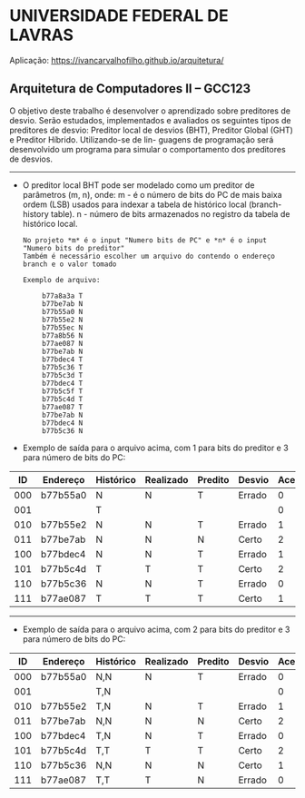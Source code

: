 # UNIVERSIDADE FEDERAL DE LAVRAS

Aplicação: https://ivancarvalhofilho.github.io/arquitetura/

## Arquitetura de Computadores II – GCC123

O objetivo deste trabalho é desenvolver o aprendizado sobre preditores de desvio. Serão
estudados, implementados e avaliados os seguintes tipos de preditores de desvio: Preditor
local de desvios (BHT), Preditor Global (GHT) e Preditor Híbrido. Utilizando-se de lin-
guagens de programação será desenvolvido um programa para simular o comportamento
dos preditores de desvios.

---

- O preditor local BHT pode ser modelado como um preditor de parâmetros (m, n),
  onde:
  m - é o número de bits do PC de mais baixa ordem (LSB) usados para indexar a
  tabela de histórico local (branch-history table).
  n - número de bits armazenados no registro da tabela de histórico local.

      No projeto *m* é o input "Numero bits de PC" e *n* é o input "Numero bits do preditor"
      Também é necessário escolher um arquivo do contendo o endereço branch e o valor tomado

      Exemplo de arquivo:

```
		b77a8a3a T
		b77be7ab N
		b77b55a0 N
		b77b55e2 N
		b77b55ec N
		b77a8b56 N
		b77ae087 N
		b77be7ab N
		b77bdec4 T
		b77b5c36 T
		b77b5c3d T
		b77bdec4 T
		b77b5c5f T
		b77b5c4d T
		b77ae087 T
		b77be7ab N
		b77bdec4 N
		b77b5c36 N

```

- Exemplo de saída para o arquivo acima, com 1 para bits do preditor e 3 para número de bits do PC:

| ID  | Endereço | Histórico | Realizado | Predito | Desvio | Acertos | Total | Precisão |
| --- | -------- | --------- | --------- | ------- | ------ | ------- | ----- | -------- |
| 000 | b77b55a0 | N         | N         | T       | Errado | 0       | 1     | 0.00%    |
| 001 |          | T         |           |         |        | 0       | 0     | NA       |
| 010 | b77b55e2 | N         | N         | T       | Errado | 1       | 2     | 50.00%   |
| 011 | b77be7ab | N         | N         | N       | Certo  | 2       | 3     | 66.67%   |
| 100 | b77bdec4 | N         | N         | T       | Errado | 1       | 4     | 25.00%   |
| 101 | b77b5c4d | T         | T         | T       | Certo  | 2       | 2     | 100.00%  |
| 110 | b77b5c36 | N         | N         | T       | Errado | 0       | 3     | 0.00%    |
| 111 | b77ae087 | T         | T         | T       | Certo  | 1       | 3     | 33.33%   |

---

- Exemplo de saída para o arquivo acima, com 2 para bits do preditor e 3 para número de bits do PC:

| ID  | Endereço | Histórico | Realizado | Predito | Desvio | Acertos | Total | Precisão |
| --- | -------- | --------- | --------- | ------- | ------ | ------- | ----- | -------- |
| 000 | b77b55a0 | N,N       | N         | T       | Errado | 0       | 1     | 0.00%    |
| 001 |          | T,N       |           |         |        | 0       | 0     | NA       |
| 010 | b77b55e2 | T,N       | N         | T       | Errado | 1       | 2     | 50.00%   |
| 011 | b77be7ab | N,N       | N         | N       | Certo  | 2       | 3     | 66.67%   |
| 100 | b77bdec4 | T,N       | N         | T       | Errado | 0       | 4     | 0.00%    |
| 101 | b77b5c4d | T,T       | T         | T       | Certo  | 2       | 2     | 100.00%  |
| 110 | b77b5c36 | N,N       | N         | N       | Certo  | 1       | 3     | 33.33%   |
| 111 | b77ae087 | T,T       | T         | N       | Errado | 0       | 3     | 0.00%    |
